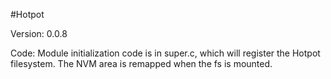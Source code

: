 #Hotpot

Version: 0.0.8

Code:
Module initialization code is in super.c, which will register the Hotpot
filesystem. The NVM area is remapped when the fs is mounted.

